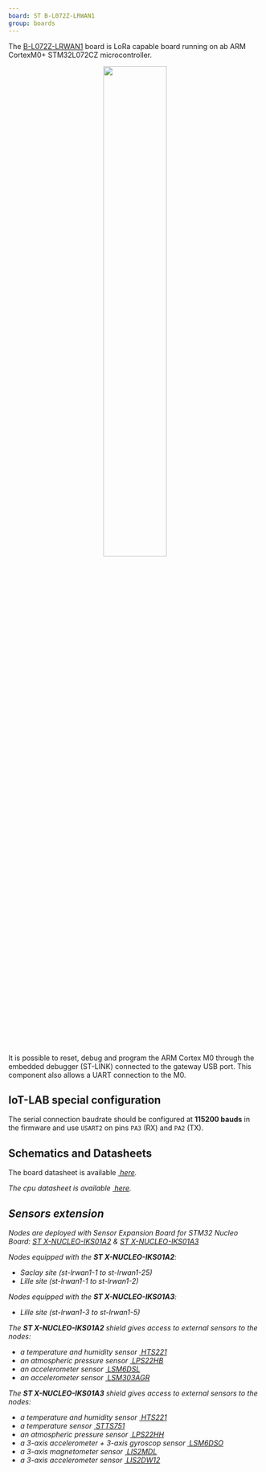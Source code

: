 ```yaml
---
board: ST B-L072Z-LRWAN1
group: boards
---
```


The [B-L072Z-LRWAN1](https://www.st.com/en/evaluation-tools/b-l072z-lrwan1.html)
board is LoRa capable board running on ab ARM CortexM0+ STM32L072CZ
microcontroller.

<div style="text-align:center">
<img src="{{ '/assets/images/docs/boards/lrwan1/' | relative_url}}lrwan1.jpg" style="width:50%;"/>
</div>

It is possible to reset, debug and program the ARM Cortex M0 through the
embedded debugger (ST-LINK) connected to the gateway USB port. This component
also allows a UART connection to the M0.

## IoT-LAB special configuration

The serial connection baudrate should be configured at **115200 bauds** in the
firmware and use `USART2` on pins `PA3` (RX) and `PA2` (TX).

## Schematics and Datasheets

The board datasheet is available [<i class="far fa-file-pdf"/>&nbsp;here](https://www.st.com/resource/en/user_manual/dm00329995.pdf).

The cpu datasheet is available [<i class="far fa-file-pdf"/>&nbsp;here](https://www.st.com/resource/en/datasheet/stm32l072cz.pdf).

## Sensors extension

Nodes are deployed with Sensor Expansion Board for STM32 Nucleo Board: [ST X-NUCLEO-IKS01A2](https://www.st.com/en/ecosystems/x-nucleo-iks01a2.html) & [ST X-NUCLEO-IKS01A3](https://www.st.com/en/ecosystems/x-nucleo-iks01a3.html)

Nodes equipped with the **ST X-NUCLEO-IKS01A2**:
* Saclay site (st-lrwan1-1 to st-lrwan1-25)
* Lille site (st-lrwan1-1 to st-lrwan1-2)

Nodes equipped with the **ST X-NUCLEO-IKS01A3**:
* Lille site (st-lrwan1-3 to st-lrwan1-5)

The **ST X-NUCLEO-IKS01A2** shield gives access to external sensors to the nodes:
  * a temperature and humidity sensor
    [<i class="far fa-file-pdf"/>&nbsp;HTS221](https://www.st.com/resource/en/datasheet/hts221.pdf)
  * an atmospheric pressure sensor
    [<i class="far fa-file-pdf"/>&nbsp;LPS22HB](https://www.st.com/resource/en/datasheet/dm00140895.pdf)
  * an accelerometer sensor
    [<i class="far fa-file-pdf"/>&nbsp;LSM6DSL](https://www.st.com/resource/en/datasheet/lsm6dsl.pdf)
  * an accelerometer sensor
    [<i class="far fa-file-pdf"/>&nbsp;LSM303AGR](https://www.st.com/resource/en/datasheet/lsm303agr.pdf)

The **ST X-NUCLEO-IKS01A3** shield gives access to external sensors to the nodes:
  * a temperature and humidity sensor
    [<i class="far fa-file-pdf"/>&nbsp;HTS221](https://www.st.com/resource/en/datasheet/hts221.pdf)
  * a temperature sensor
    [<i class="far fa-file-pdf"/>&nbsp;STTS751](https://www.st.com/resource/en/datasheet/stts751.pdf)
  * an atmospheric pressure sensor
    [<i class="far fa-file-pdf"/>&nbsp;LPS22HH](https://www.st.com/resource/en/datasheet/lps22hh.pdf)
  * a 3-axis accelerometer + 3-axis gyroscop sensor
    [<i class="far fa-file-pdf"/>&nbsp;LSM6DSO](https://www.st.com/resource/en/datasheet/lsm6dso.pdf)
  * a 3-axis magnetometer sensor
    [<i class="far fa-file-pdf"/>&nbsp;LIS2MDL](https://www.st.com/resource/en/datasheet/lis2mdl.pdf)
  * a 3-axis accelerometer sensor
    [<i class="far fa-file-pdf"/>&nbsp;LIS2DW12](https://www.st.com/resource/en/datasheet/lis2dw12.pdf)
